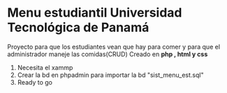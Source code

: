 # Menu estudiantil Universidad Tecnológica de Panamá
Proyecto para que los estudiantes vean que hay para comer y para que el administrador maneje las comidas(CRUD)
Creado en **php , html y css**
1. Necesita el xammp
2. Crear la bd en phpadmin para importar la bd "sist_menu_est.sql"
3. Ready to go
